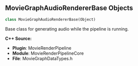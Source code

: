 ## MovieGraphAudioRendererBase Objects

```python
class MovieGraphAudioRendererBase(Object)
```

Base class for generating audio while the pipeline is running.

**C++ Source:**

- **Plugin**: MovieRenderPipeline
- **Module**: MovieRenderPipelineCore
- **File**: MovieGraphDataTypes.h

<a id="unreal.MovieGraphDebugSettingNode"></a>